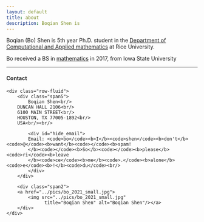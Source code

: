 ```yaml
---
layout: default
title: about
description: Boqian Shen is 
---
```


Boqian (Bo) Shen is 5th year Ph.D. student in the
[Department of Computational and Applied mathematics](https://caamweb.rice.edu/)
at Rice University.

Bo received a BS in [mathematics](https://math.iastate.edu) in 2017, from Iowa State University



---

<div class="container">
<h4><a name="contact"></a>Contact</h4>

    <div class="row-fluid">
        <div class="span5">
            Boqian Shen<br/>
	    DUNCAN HALL 2106<br/>
	    6100 MAIN STREET<br/>
	    HOUSTON, TX 77005-1892<br/>
	    USA<br/><br/>

            <div id="hide_email">
            Email: <code>bo</code><b>I</b><code>shen</code><b>don't</b><code>@</code><b>want</b><code></code><b>spam!
            </b><code></code><b>So</b><code></code><b>please</b><code>ri</code><b>leave
            </b><code>ce</code><b>me</b><code>.</code><b>alone</b><code>e</code><b>!</b><code>du</code><br/>
            </div>
        </div>

        <div class="span2">
        <a href="../pics/bo_2021_small.jpg">
            <img src="../pics/bo_2021_small.jpg"
                  title="Boqian Shen" alt="Boqian Shen"/></a>
        </div>
    </div>
</div>
